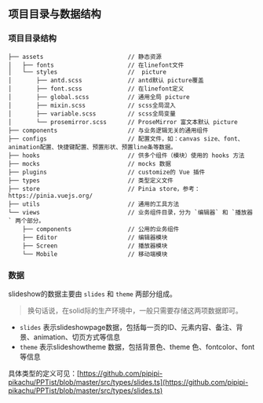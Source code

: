 ## 项目目录与数据结构

### 项目目录结构
```
├── assets                        // 静态资源
│   ├── fonts                     // 在linefont文件
│   └── styles                    //  picture
│       ├── antd.scss             // antd默认 picture覆盖
│       ├── font.scss             // 在linefont定义
│       ├── global.scss           // 通用全局 picture
│       ├── mixin.scss            // scss全局混入
│       ├── variable.scss         // scss全局变量
│       └── prosemirror.scss      // ProseMirror 富文本默认 picture
├── components                    // 与业务逻辑无关的通用组件
├── configs                       // 配置文件，如：canvas size、font、animation配置、快捷键配置、预置形状、预置line条等数据。
├── hooks                         // 供多个组件（模块）使用的 hooks 方法
├── mocks                         // mocks 数据
├── plugins                       // customize的 Vue 插件
├── types                         // 类型定义文件
├── store                         // Pinia store，参考：https://pinia.vuejs.org/
├── utils                         // 通用的工具方法
└── views                         // 业务组件目录，分为 `编辑器` 和 `播放器` 两个部分。
    ├── components                // 公用的业务组件
    ├── Editor                    // 编辑器模块
    ├── Screen                    // 播放器模块
    └── Mobile                    // 移动端模块
```


### 数据
slideshow的数据主要由 `slides` 和 `theme` 两部分组成。
> 换句话说，在solid际的生产环境中，一般只需要存储这两项数据即可。

- `slides` 表示slideshowpage数据，包括每一页的ID、元素内容、备注、背景、animation、切页方式等信息
- `theme` 表示slideshowtheme 数据，包括背景色、theme 色、fontcolor、font等信息

具体类型的定义可见：[https://github.com/pipipi-pikachu/PPTist/blob/master/src/types/slides.ts](https://github.com/pipipi-pikachu/PPTist/blob/master/src/types/slides.ts)